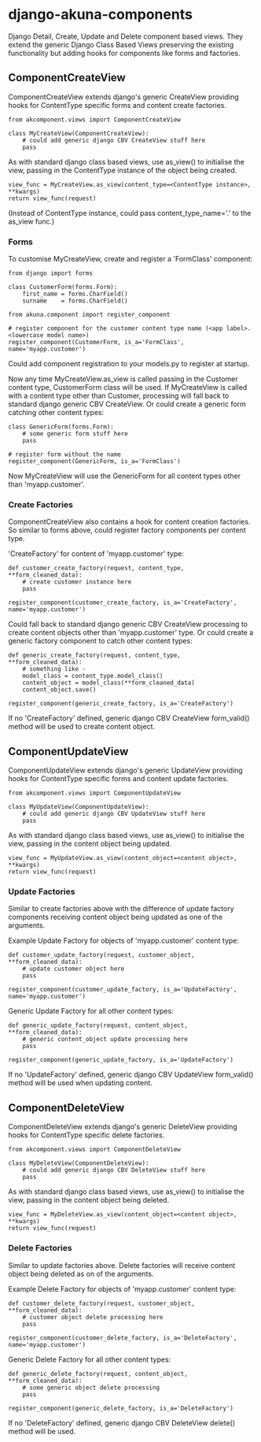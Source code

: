 django-akuna-components
=======================

Django Detail, Create, Update and Delete component based views. They extend the generic Django Class Based Views preserving the existing functionality but adding hooks for components like forms and factories.  

ComponentCreateView
-------------------

ComponentCreateView extends django's generic CreateView providing hooks for ContentType specific forms and content create factories.


    from akcomponent.views import ComponentCreateView

    class MyCreateView(ComponentCreateView):
        # could add generic django CBV CreateView stuff here 
        pass

  
As with standard django class based views, use as_view() to initialise the view, passing in the ContentType instance of the object being created.

    view_func = MyCreateView.as_view(content_type=<ContentType instance>, **kwargs)
    return view_func(request)

(Instead of ContentType instance, could pass content_type_name='<app label>.<lower case model name>' to the as_view func.)

### Forms

To customise MyCreateView, create and register a 'FormClass' component:

    from django import forms

    class CustomerForm(forms.Form):
        first_name = forms.CharField()
        surname    = forms.CharField()

    from akuna.component import register_component 

    # register component for the customer content type name (<app label>.<lowercase model name>)  
    register_component(CustomerForm, is_a='FormClass', name='myapp.customer')


Could add component registration to your models.py to register at startup.

Now any time MyCreateView.as_view is called passing in the Customer content type, CustomerForm class will be used.  If MyCreateView is called with a content type other than Customer, processing will fall back to standard django generic CBV CreateView.  Or could create a generic form catching other content types:

    class GenericForm(forms.Form):
        # some generic form stuff here
        pass

    # register form without the name
    register_component(GenericForm, is_a='FormClass')


Now MyCreateView will use the GenericForm for all content types other than 'myapp.customer'.


### Create Factories

ComponentCreateView also contains a hook for content creation factories. So similar to forms above, could register factory components per content type. 

'CreateFactory' for content of 'myapp.customer' type:

    def customer_create_factory(request, content_type, **form_cleaned_data):
        # create customer instance here
        pass

    register_component(customer_create_factory, is_a='CreateFactory', name='myapp.customer')


Could fall back to standard django generic CBV CreateView processing to create content objects other than 'myapp.customer' type. Or could create a generic factory component to catch other content types:

    def generic_create_factory(request, content_type, **form_cleaned_data):
        # something like -
        model_class = content_type.model_class()
        content_object = model_class(**form_cleaned_data)
        content_object.save()

    register_component(generic_create_factory, is_a='CreateFactory')

If no 'CreateFactory' defined, generic django CBV CreateView form_valid() method will be used to create content object. 


ComponentUpdateView
-------------------

ComponentUpdateView extends django's generic UpdateView providing hooks for ContentType specific forms and content update factories.

    from akcomponent.views import ComponentUpdateView

    class MyUpdateView(ComponentUpdateView):
        # could add generic django CBV UpdateView stuff here 
        pass

  
As with standard django class based views, use as_view() to initialise the view, passing in the content object being updated.

    view_func = MyUpdateView.as_view(content_object=<content object>, **kwargs)
    return view_func(request)


### Update Factories

Similar to create factories above with the difference of update factory components receiving content object being updated as one of the arguments.

Example Update Factory for objects of 'myapp.customer' content type:

    def customer_update_factory(request, customer_object, **form_cleaned_data):
        # update customer object here
        pass

    register_component(customer_update_factory, is_a='UpdateFactory', name='myapp.customer')


Generic Update Factory for all other content types:

    def generic_update_factory(request, content_object, **form_cleaned_data):
        # generic content_object update processing here
        pass

    register_component(generic_update_factory, is_a='UpdateFactory')


If no 'UpdateFactory' defined, generic django CBV UpdateView form_valid() method will be used when updating content.
        

ComponentDeleteView
-------------------

ComponentDeleteView extends django's generic DeleteView providing hooks for ContentType specific delete factories.

    from akcomponent.views import ComponentDeleteView

    class MyDeleteView(ComponentDeleteView):
        # could add generic django CBV DeleteView stuff here
        pass

  
As with standard django class based views, use as_view() to initialise the view, passing in the content object being deleted.

    view_func = MyDeleteView.as_view(content_object=<content object>, **kwargs)
    return view_func(request)


### Delete Factories

Similar to update factories above. Delete factories will receive content object being deleted as on of the arguments.

Example Delete Factory for objects of 'myapp.customer' content type:

    def customer_delete_factory(request, customer_object, **form_cleaned_data):
        # customer object delete processing here
        pass

    register_component(customer_delete_factory, is_a='DeleteFactory', name='myapp.customer')


Generic Delete Factory for all other content types:

    def generic_delete_factory(request, content_object, **form_cleaned_data):
        # some generic object delete processing
        pass

    register_component(generic_delete_factory, is_a='DeleteFactory')
 

If no 'DeleteFactory' defined, generic django CBV DeleteView delete() method will be used.

